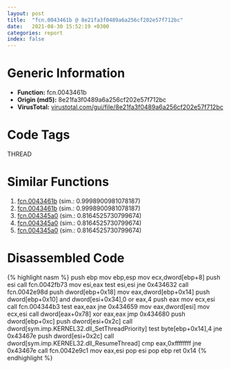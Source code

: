 ```yaml
---
layout: post
title:  "fcn.0043461b @ 8e21fa3f0489a6a256cf202e57f712bc"
date:   2021-08-30 15:52:19 +0300
categories: report
index: false
---
```


# Generic Information
- **Function:** fcn.0043461b
- **Origin (md5):** 8e21fa3f0489a6a256cf202e57f712bc
- **VirusTotal:** [virustotal.com/gui/file/8e21fa3f0489a6a256cf202e57f712bc][virustotal_ref]

# Code Tags
<span class="tag" id="THREAD">THREAD</span>


# Similar Functions

1. [fcn.0043461b][similar_1_ref] (sim.: 0.9998900981078187)
2. [fcn.0043461b][similar_2_ref] (sim.: 0.9998900981078187)
3. [fcn.004345a0][similar_3_ref] (sim.: 0.8164525730799674)
4. [fcn.004345a0][similar_4_ref] (sim.: 0.8164525730799674)
5. [fcn.004345a0][similar_5_ref] (sim.: 0.8164525730799674)


# Disassembled Code

{% highlight nasm %}
push ebp
mov ebp,esp
mov ecx,dword[ebp+8]
push esi
call fcn.0042fb73
mov esi,eax
test esi,esi
jne 0x434632
call fcn.0042e98d
push dword[ebp+0x18]
mov eax,dword[ebp+0x14]
push dword[ebp+0x10]
and dword[esi+0x34],0
or eax,4
push eax
mov ecx,esi
call fcn.004344b3
test eax,eax
jne 0x434659
mov eax,dword[esi]
mov ecx,esi
call dword[eax+0x78]
xor eax,eax
jmp 0x434680
push dword[ebp+0xc]
push dword[esi+0x2c]
call dword[sym.imp.KERNEL32.dll_SetThreadPriority]
test byte[ebp+0x14],4
jne 0x43467e
push dword[esi+0x2c]
call dword[sym.imp.KERNEL32.dll_ResumeThread]
cmp eax,0xffffffff
jne 0x43467e
call fcn.0042e9c1
mov eax,esi
pop esi
pop ebp
ret 0x14
{% endhighlight %}


[similar_1_ref]: /report/fcn.0043461b@ff219f45286905b4a87327ca719363be
[similar_2_ref]: /report/fcn.0043461b@44e1ffcf4e71f4505c09d520fd75f1e4
[similar_3_ref]: /report/fcn.004345a0@ff219f45286905b4a87327ca719363be
[similar_4_ref]: /report/fcn.004345a0@8e21fa3f0489a6a256cf202e57f712bc
[similar_5_ref]: /report/fcn.004345a0@44e1ffcf4e71f4505c09d520fd75f1e4
[virustotal_ref]: https://www.virustotal.com/gui/file/8e21fa3f0489a6a256cf202e57f712bc